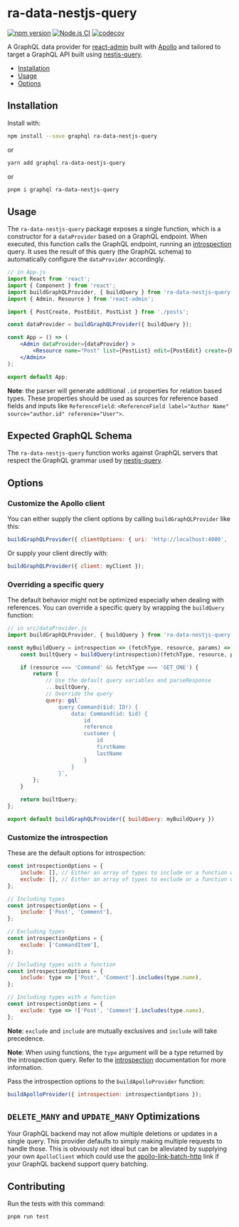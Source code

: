 # ra-data-nestjs-query

[![npm version](https://badge.fury.io/js/ra-data-nestjs-query.svg)](https://badge.fury.io/js/ra-data-nestjs-query)
[![Node.js CI](https://github.com/mrnkr/ra-data-nestjs-query/actions/workflows/ci.yml/badge.svg)](https://github.com/mrnkr/ra-data-nestjs-query/actions/workflows/ci.yml)
[![codecov](https://codecov.io/github/mrnkr/ra-data-nestjs-query/branch/master/graph/badge.svg?token=8kjno3xUAy)](https://codecov.io/github/mrnkr/ra-data-nestjs-query)

A GraphQL data provider for [react-admin](https://github.com/marmelab/react-admin/)
built with [Apollo](https://www.apollodata.com/) and tailored to target a GraphQL API built using [nestjs-query](https://tripss.github.io/nestjs-query/).

- [Installation](#installation)
- [Usage](#installation)
- [Options](#options)

## Installation

Install with:

```sh
npm install --save graphql ra-data-nestjs-query
```

or

```sh
yarn add graphql ra-data-nestjs-query
```

or

```sh
pnpm i graphql ra-data-nestjs-query
```

## Usage

The `ra-data-nestjs-query` package exposes a single function, which is a constructor for a `dataProvider` based on a GraphQL endpoint. When executed, this function calls the GraphQL endpoint, running an [introspection](https://graphql.org/learn/introspection/) query. It uses the result of this query (the GraphQL schema) to automatically configure the `dataProvider` accordingly.

```jsx
// in App.js
import React from 'react';
import { Component } from 'react';
import buildGraphQLProvider, { buildQuery } from 'ra-data-nestjs-query';
import { Admin, Resource } from 'react-admin';

import { PostCreate, PostEdit, PostList } from './posts';

const dataProvider = buildGraphQLProvider({ buildQuery });

const App = () => (
    <Admin dataProvider={dataProvider} >
        <Resource name="Post" list={PostList} edit={PostEdit} create={PostCreate} />
    </Admin>
);

export default App;
```

**Note**: the parser will generate additional `.id` properties for relation based types. These properties should be used as sources for reference based fields and inputs like `ReferenceField`: `<ReferenceField label="Author Name" source="author.id" reference="User">`.

## Expected GraphQL Schema

The `ra-data-nestjs-query` function works against GraphQL servers that respect the GraphQL grammar used by [nestjs-query](https://tripss.github.io/nestjs-query/).

## Options

### Customize the Apollo client

You can either supply the client options by calling `buildGraphQLProvider` like this:

```js
buildGraphQLProvider({ clientOptions: { uri: 'http://localhost:4000', ...otherApolloOptions } });
```

Or supply your client directly with:

```js
buildGraphQLProvider({ client: myClient });
```

### Overriding a specific query

The default behavior might not be optimized especially when dealing with references. You can override a specific query by wrapping the `buildQuery` function:

```js
// in src/dataProvider.js
import buildGraphQLProvider, { buildQuery } from 'ra-data-nestjs-query';

const myBuildQuery = introspection => (fetchType, resource, params) => {
    const builtQuery = buildQuery(introspection)(fetchType, resource, params);

    if (resource === 'Command' && fetchType === 'GET_ONE') {
        return {
            // Use the default query variables and parseResponse
            ...builtQuery,
            // Override the query
            query: gql`
                query Command($id: ID!) {
                    data: Command(id: $id) {
                        id
                        reference
                        customer {
                            id
                            firstName
                            lastName
                        }
                    }
                }`,
        };
    }

    return builtQuery;
};

export default buildGraphQLProvider({ buildQuery: myBuildQuery })
```

### Customize the introspection

These are the default options for introspection:

```js
const introspectionOptions = {
    include: [], // Either an array of types to include or a function which will be called for every type discovered through introspection
    exclude: [], // Either an array of types to exclude or a function which will be called for every type discovered through introspection
};

// Including types
const introspectionOptions = {
    include: ['Post', 'Comment'],
};

// Excluding types
const introspectionOptions = {
    exclude: ['CommandItem'],
};

// Including types with a function
const introspectionOptions = {
    include: type => ['Post', 'Comment'].includes(type.name),
};

// Including types with a function
const introspectionOptions = {
    exclude: type => !['Post', 'Comment'].includes(type.name),
};
```

**Note**: `exclude` and `include` are mutually exclusives and `include` will take precedence.

**Note**: When using functions, the `type` argument will be a type returned by the introspection query. Refer to the [introspection](https://graphql.org/learn/introspection/) documentation for more information.

Pass the introspection options to the `buildApolloProvider` function:

```js
buildApolloProvider({ introspection: introspectionOptions });
```

## `DELETE_MANY` and `UPDATE_MANY` Optimizations

Your GraphQL backend may not allow multiple deletions or updates in a single query. This provider defaults to simply making multiple requests to handle those. This is obviously not ideal but can be alleviated by supplying your own `ApolloClient` which could use the [apollo-link-batch-http](https://www.apollographql.com/docs/link/links/batch-http.html) link if your GraphQL backend support query batching.

## Contributing

Run the tests with this command:

```sh
pnpm run test
```
